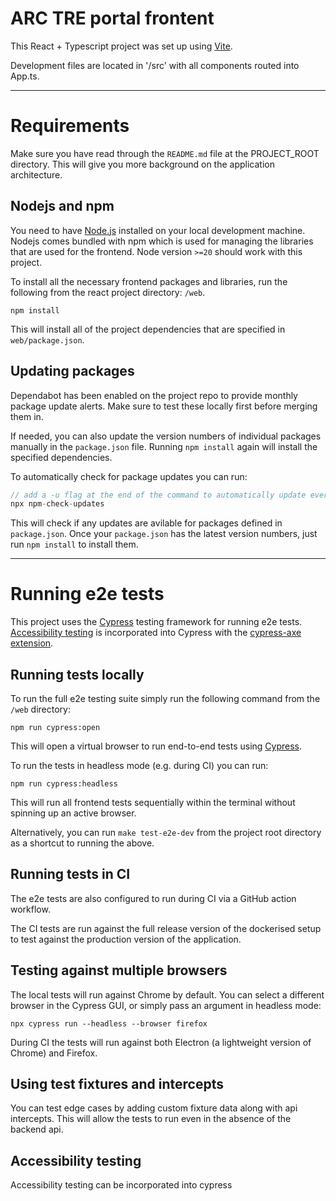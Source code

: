 # ARC TRE portal frontent

This React + Typescript project was set up using [Vite](https://vitejs.dev/guide/why.html).

Development files are located in '/src' with all components routed into App.ts.

---

# Requirements

Make sure you have read through the `README.md` file at the PROJECT_ROOT directory. This will give you more background on the application architecture.

## Nodejs and npm

You need to have [Node.js](https://nodejs.org/en/download/) installed on your local development machine. Nodejs comes bundled with npm which is used for managing the libraries that are used for the frontend. Node version `>=20` should work with this project.

To install all the necessary frontend packages and libraries, run the following from the react project directory: `/web`.

```shell script
npm install
```

This will install all of the project dependencies that are specified in `web/package.json`.

## Updating packages

Dependabot has been enabled on the project repo to provide monthly package update alerts. Make sure to test these locally first before merging them in.

If needed, you can also update the version numbers of individual packages manually in the `package.json` file. Running `npm install` again will install the specified dependencies.

To automatically check for package updates you can run:

```javascript
// add a -u flag at the end of the command to automatically update everything in package.json
npx npm-check-updates
```

This will check if any updates are avilable for packages defined in `package.json`. Once your `package.json` has the latest version numbers, just run `npm install` to install them.

---

# Running e2e tests

This project uses the [Cypress](https://www.cypress.io/) testing framework for running e2e tests. [Accessibility testing](https://docs.cypress.io/app/guides/accessibility-testing) is incorporated into Cypress with the [cypress-axe extension](https://www.npmjs.com/package/cypress-axe).

## Running tests locally

To run the full e2e testing suite simply run the following command from the `/web` directory:

```shell script
npm run cypress:open
```

This will open a virtual browser to run end-to-end tests using [Cypress](https://www.cypress.io/).

To run the tests in headless mode (e.g. during CI) you can run:

```shell script
npm run cypress:headless
```

This will run all frontend tests sequentially within the terminal without spinning up an active browser.

Alternatively, you can run `make test-e2e-dev` from the project root directory as a shortcut to running the above.

## Running tests in CI

The e2e tests are also configured to run during CI via a GitHub action workflow.

The CI tests are run against the full release version of the dockerised setup to test against the production version of the application.

## Testing against multiple browsers

The local tests will run against Chrome by default. You can select a different browser in the Cypress GUI, or simply pass an argument in headless mode:

```
npx cypress run --headless --browser firefox
```

During CI the tests will run against both Electron (a lightweight version of Chrome) and Firefox.

## Using test fixtures and intercepts

You can test edge cases by adding custom fixture data along with api intercepts. This will allow the tests to run even in the absence of the backend api.

## Accessibility testing

Accessibility testing can be incorporated into cypress

